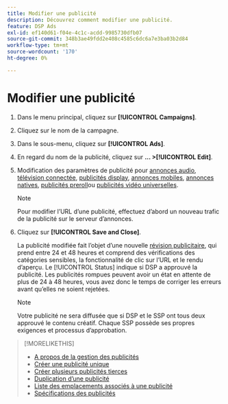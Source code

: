 ```yaml
---
title: Modifier une publicité
description: Découvrez comment modifier une publicité.
feature: DSP Ads
exl-id: ef140d61-f04e-4c1c-acdd-9985730dfb07
source-git-commit: 348b3ae49fdd2e408c4585c6dc6a7e3ba03b2d84
workflow-type: tm+mt
source-wordcount: '170'
ht-degree: 0%

---
```


# Modifier une publicité

1. Dans le menu principal, cliquez sur **[!UICONTROL Campaigns]**.
1. Cliquez sur le nom de la campagne.
1. Dans le sous-menu, cliquez sur **[!UICONTROL Ads]**.
1. En regard du nom de la publicité, cliquez sur  **... >[!UICONTROL Edit]**.
1. Modification des paramètres de publicité pour [annonces audio](ad-settings-audio.md), [télévision connectée](ad-settings-connected-tv.md), [publicités display](ad-settings-display.md), [annonces mobiles](ad-settings-mobile.md), [annonces natives](ad-settings-native.md), [publicités preroll](ad-settings-pre-roll.md)ou [publicités vidéo universelles](ad-settings-universal-video.md).

   >[!NOTE]
   >
   >Pour modifier l’URL d’une publicité, effectuez d’abord un nouveau trafic de la publicité sur le serveur d’annonces.

1. Cliquez sur **[!UICONTROL Save and Close]**.

   La publicité modifiée fait l’objet d’une nouvelle [révision publicitaire](ad-about.md), qui prend entre 24 et 48 heures et comprend des vérifications des catégories sensibles, la fonctionnalité de clic sur l’URL et le rendu d’aperçu. Le [!UICONTROL Status] indique si DSP a approuvé la publicité. Les publicités rompues peuvent avoir un état en attente de plus de 24 à 48 heures, vous avez donc le temps de corriger les erreurs avant qu’elles ne soient rejetées.

   >[!NOTE]
   >
   >Votre publicité ne sera diffusée que si DSP et le SSP ont tous deux approuvé le contenu créatif. Chaque SSP possède ses propres exigences et processus d’approbation.

>[!MORELIKETHIS]
>
>* [A propos de la gestion des publicités](ad-about.md)
>* [Créer une publicité unique](ad-create.md)
>* [Créer plusieurs publicités tierces](ad-create-multiple.md)
>* [Duplication d’une publicité](ad-duplicate.md)
>* [Liste des emplacements associés à une publicité](ad-list-placements.md)
>* [Spécifications des publicités](ad-specs.md)

